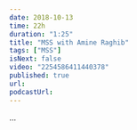 ```yaml
---
date: 2018-10-13
time: 22h
duration: "1:25"
title: "MSS with Amine Raghib"
tags: ["MSS"]
isNext: false
video: "2254586411440378"
published: true
url:
podcastUrl:
---
```


[//]: # "Check this github issue on How to add Episode Notes  https://github.com/DevC-Casa/geeksblabla.com/issues/23 "

...
